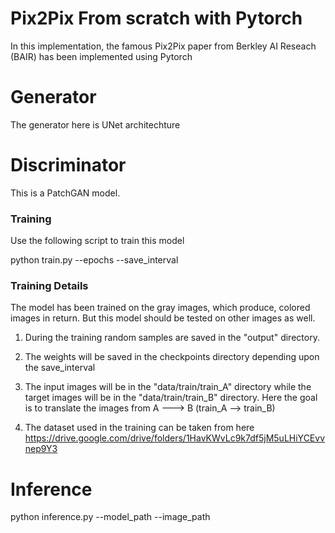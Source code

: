 
# Pix2Pix From scratch with Pytorch

In this implementation, the famous Pix2Pix paper from Berkley AI Reseach (BAIR) has been implemented using Pytorch

# Generator
The generator here is UNet architechture

# Discriminator
This is a PatchGAN model.


### Training
Use the following script to train this model


python train.py --epochs <int> --save_interval <int>

### Training Details
The model has been trained on the gray images, which produce, colored images in return. But this model should be tested on other images as well.

1. During the training random samples are saved in the "output" directory.
2. The weights will be saved in the checkpoints directory depending upon the save_interval
3. The input images will be in the "data/train/train_A" directory while the target images will be in the "data/train/train_B" directory. Here the goal is to translate the images from A ---> B (train_A --> train_B)
  
4. The dataset used in the training can be taken from here
https://drive.google.com/drive/folders/1HavKWvLc9k7df5jM5uLHiYCEvvnep9Y3 
  
  
# Inference
  python inference.py --model_path <str> --image_path <str>
 
